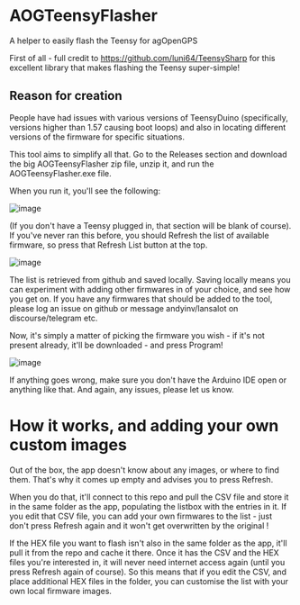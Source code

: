 # AOGTeensyFlasher
A helper to easily flash the Teensy for agOpenGPS

First of all - full credit to https://github.com/luni64/TeensySharp for this excellent library that makes flashing the Teensy super-simple!

## Reason for creation

People have had issues with various versions of TeensyDuino (specifically, versions higher than 1.57 causing boot loops) and also in locating different versions of the firmware for specific situations.

This tool aims to simplify all that. Go to the Releases section and download the big AOGTeensyFlasher zip file, unzip it, and run the AOGTeensyFlasher.exe file.

When you run it, you'll see the following:

![image](https://github.com/lansalot/AOGTeensyFlasher/assets/9885921/06e61fdc-6182-4021-959f-9cdfdb773d7f)

(If you don't have a Teensy plugged in, that section will be blank of course). If you've never ran this before, you should Refresh the list of available firmware, so press that Refresh List button at the top.

![image](https://github.com/lansalot/AOGTeensyFlasher/assets/9885921/f728d099-cf6a-43f5-a733-bbd19f5a117f)

The list is retrieved from github and saved locally. Saving locally means you can experiment with adding other firmwares in of your choice, and see how you get on. If you have any firmwares that should be added to the tool, please log an issue on github or message andyinv/lansalot on discourse/telegram etc.

Now, it's simply a matter of picking the firmware you wish - if it's not present already, it'll be downloaded - and press Program!

![image](https://github.com/lansalot/AOGTeensyFlasher/assets/9885921/ec14d4c4-5bff-428e-812e-7987035d2aef)

If anything goes wrong, make sure you don't have the Arduino IDE open or anything like that. And again, any issues, please let us know.

# How it works, and adding your own custom images

Out of the box, the app doesn't know about any images, or where to find them. That's why it comes up empty and advises you to press Refresh.

When you do that, it'll connect to this repo and pull the CSV file and store it in the same folder as the app, populating the listbox with the entries in it. If you edit that CSV file, you can add your own firmwares to the list - just don't press Refresh again and it won't get overwritten by the original !

If the HEX file you want to flash isn't also in the same folder as the app, it'll pull it from the repo and cache it there. Once it has the CSV and the HEX files you're interested in, it will never need internet access again (until you press Refresh again of course). So this means that if you edit the CSV, and place additional HEX files in the folder, you can customise the list with your own local firmware images.
